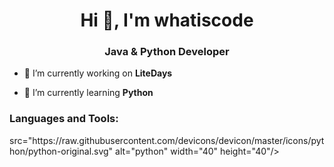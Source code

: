 <h1 align="center">Hi 👋, I'm whatiscode</h1>
<h3 align="center">Java & Python Developer</h3>



- 🔭 I’m currently working on **LiteDays**

- 🌱 I’m currently learning **Python**



<p align="left">
</p>

<h3 align="left">Languages and Tools:</h3>src="https://raw.githubusercontent.com/devicons/devicon/master/icons/python/python-original.svg" alt="python" width="40" height="40"/> </a>


